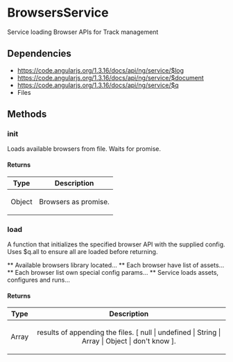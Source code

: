 



# BrowsersService











Service loading Browser APIs for Track management







## Dependencies


* https://code.angularjs.org/1.3.16/docs/api/ng/service/$log
* https://code.angularjs.org/1.3.16/docs/api/ng/service/$document
* https://code.angularjs.org/1.3.16/docs/api/ng/service/$q
* Files



  




## Methods
### init
Loads available browsers from file.
Waits for promise.






#### Returns</h4>

| Type | Description |
| :--: | :--: |
| Object | <p>Browsers as promise.</p>  |




### load
A function that initializes the specified browser API with the supplied config.
Uses $q.all to ensure all are loaded before returning.

** Available browsers library located...
** Each browser have list of assets...
** Each browser list own special config params...
** Service loads assets, configures and runs...






#### Returns</h4>

| Type | Description |
| :--: | :--: |
| Array | <p>results of appending the files. [ null &#124; undefined &#124; String &#124; Array &#124; Object &#124; don&#39;t know ].</p>  |










